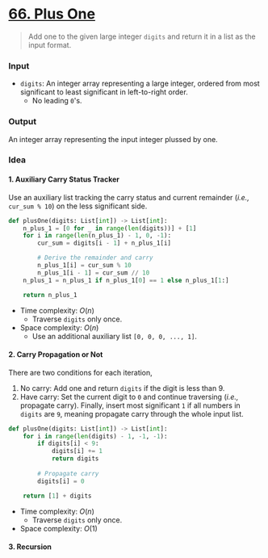 # [66. Plus One](https://leetcode.com/problems/plus-one/)
> Add one to the given large integer `digits` and return it in a list as the input format.
### Input
* `digits`: An integer array representing a large integer, ordered from most significant to least significant in left-to-right order.
	* No leading `0`'s.
### Output
An integer array representing the input integer plussed by one.
### Idea
#### 1. Auxiliary Carry Status Tracker 
Use an auxiliary list tracking the carry status and current remainder (*i.e.,* `cur_sum % 10`) on the less significant side.
```python
def plusOne(digits: List[int]) -> List[int]:
    n_plus_1 = [0 for _ in range(len(digits))] + [1]
    for i in range(len(n_plus_1) - 1, 0, -1):
        cur_sum = digits[i - 1] + n_plus_1[i]

        # Derive the remainder and carry
        n_plus_1[i] = cur_sum % 10
        n_plus_1[i - 1] = cur_sum // 10
    n_plus_1 = n_plus_1 if n_plus_1[0] == 1 else n_plus_1[1:]

    return n_plus_1
```
* Time complexity: $O(n)$
	* Traverse `digits` only once.
*  Space complexity: $O(n)$
	* Use an additional auxiliary list `[0, 0, 0, ..., 1]`.
#### 2. Carry Propagation or Not
There are two conditions for each iteration,
1. No carry: Add one and return `digits` if the digit is less than 9.
2. Have carry: Set the current digit to `0` and continue traversing (*i.e.,* propagate carry).
Finally, insert most significant `1` if all numbers in `digits` are `9`, meaning propagate carry through the whole input list.
```python
def plusOne(digits: List[int]) -> List[int]:
    for i in range(len(digits) - 1, -1, -1):
        if digits[i] < 9:
            digits[i] += 1
            return digits
            
	    # Propagate carry
        digits[i] = 0

    return [1] + digits
```
* Time complexity: $O(n)$
	* Traverse `digits` only once.
*  Space complexity: $O(1)$
#### 3. Recursion